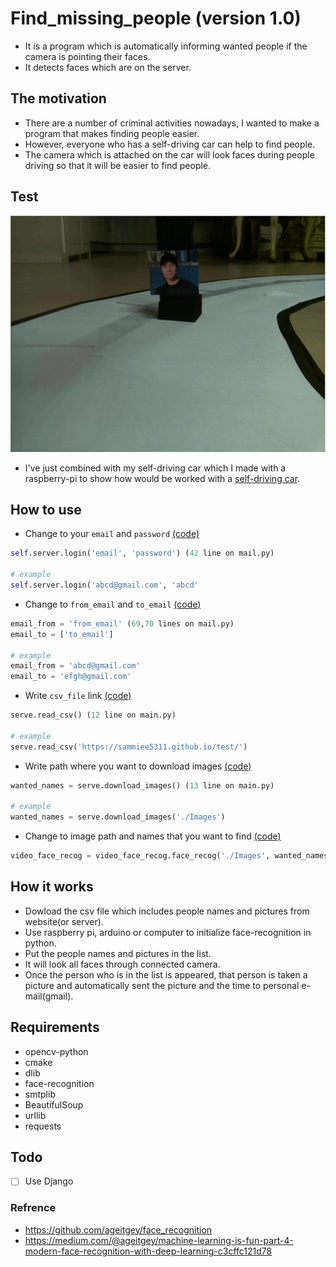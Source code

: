 # Find_missing_people (version 1.0)
+ It is a program which is automatically informing wanted people if the camera is pointing their faces. <br>
+ It detects faces which are on the server. <br>

## The motivation
+ There are a number of criminal activities nowadays, I wanted to make a program that makes finding people easier. <br>
+ However, everyone who has a self-driving car can help to find people. <br>
+ The camera which is attached on the car will look faces during people driving so that it will be easier to find people.

## Test
![](./Images/test.gif)

+ I've just combined with my self-driving car which I made with a raspberry-pi to show how would be worked with a [self-driving car](https://github.com/sammiee5311/raspberry_pi/tree/master/self_driving_car). <br>

## How to use
+ Change to your `email` and `password` [(code)](https://github.com/sammiee5311/self_inform/blob/41bb73744aee67f02bb74c691e6c67ce32c3296d/mail.py#L42)
```python
self.server.login('email', 'password') (42 line on mail.py)

# example
self.server.login('abcd@gmail.com', 'abcd'
```

+ Change to `from_email` and `to_email` [(code)](https://github.com/sammiee5311/self_inform/blob/e118cf4923e131d78759ce730d6ffd87813a4a17/mail.py#L69)
```python
email_from = 'from_email' (69,70 lines on mail.py)
email_to = ['to_email']

# example
email_from = 'abcd@gmail.com'
email_to = 'efgh@gmail.com'
```

+ Write `csv_file` link [(code)](https://github.com/sammiee5311/self_inform/blob/e118cf4923e131d78759ce730d6ffd87813a4a17/main.py#L12)
``` python
serve.read_csv() (12 line on main.py)

# example
serve.read_csv('https://sammiee5311.github.io/test/') 
```

+ Write path where you want to download images [(code)](https://github.com/sammiee5311/self_inform/blob/e118cf4923e131d78759ce730d6ffd87813a4a17/main.py#L13)
``` python
wanted_names = serve.download_images() (13 line on main.py)

# example
wanted_names = serve.download_images('./Images')
````

+ Change to image path and names that you want to find [(code)](https://github.com/sammiee5311/self_inform/blob/e118cf4923e131d78759ce730d6ffd87813a4a17/main.py#L15)
``` python
video_face_recog = video_face_recog.face_recog('./Images', wanted_names=wanted_names) (15 line on main.py)
```

## How it works
+ Dowload the csv file which includes people names and pictures from website(or server). <br>
+ Use raspberry pi, arduino or computer to initialize face-recognition in python. <br>
+ Put the people names and pictures in the list. <br>
+ It will look all faces through connected camera. <br>
+ Once the person who is in the list is appeared, that person is taken a picture and automatically sent the picture and the time to personal e-mail(gmail).

## Requirements
+ opencv-python
+ cmake
+ dlib
+ face-recognition
+ smtplib
+ BeautifulSoup
+ urllib
+ requests

## Todo
- [ ] Use Django

### Refrence
+ https://github.com/ageitgey/face_recognition
+ https://medium.com/@ageitgey/machine-learning-is-fun-part-4-modern-face-recognition-with-deep-learning-c3cffc121d78
